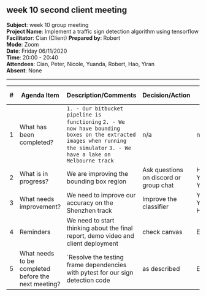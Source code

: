 ## week 10 second client meeting

**Subject**: week 10 group meeting  
**Project Name**: Implement a traffic sign detection algorithm using tensorflow  
**Facilitator**: Cian (Client) 
**Prepared by**: Robert  
**Mode**: Zoom  
**Date**: Friday 06/11/2020  
**Time**: 20:00 - 20:40  
**Attendees**: Cian, Peter, Nicole, Yuanda, Robert, Hao, Yiran  
**Absent**: None

--- 

| #   | Agenda Item                                         | Description/Comments                                                                                                                                                                                                                                                                                                                                                                                                                                                                                                                                                                                                                                                                                                    | Decision/Action                                                   | Who?         | Items for escalation |
| --- | --------------------------------------------------- | ----------------------------------------------------------------------------------------------------------------------------------------------------------------------------------------------------------------------------------------------------------------------------------------------------------------------------------------------------------------------------------------------------------------------------------------------------------------------------------------------------------------------------------------------------------------------------------------------------------------------------------------------------------------------------------------------------------------------- | ----------------------------------------------------------------- | ------------ | -------------------- |
| 1   | What has been completed?                            | `1. - Our bitbucket pipeline is functioning` `2. - We now have bounding boxes on the extracted images when running the simulator` `3. - We have a lake on Melbourne track`| n/a                                                               | n/a          | n/a                  |
| 2   | What is in progress?                                | We are improving the bounding box region                                                                                                                                                                                                                                                                                                                                                                                                                                                                                                                                                                                      | Ask questions on discord or group chat                              |  Hao, Yiran, Yuanda     | n/a                  |
| 3   | What needs improvement?                             |    We need to improve our accuracy on the Shenzhen track  | Improve the classifier | Yiran, Yuanda, Hao                  |n/a
| 4   | Reminders                                           | We need to start thinking about the final report, demo video and client deployment                                                                                                                                                                                                                                                                                                                                                                                                                                                                                                                                                                                                                                                              | check canvas                               | Everyone     | n/a                  |
| 5   | What needs to be completed before the next meeting? | `Resolve the testing frame dependencies with pytest for our sign detection code| as described               | Everyone    | n/a                  |